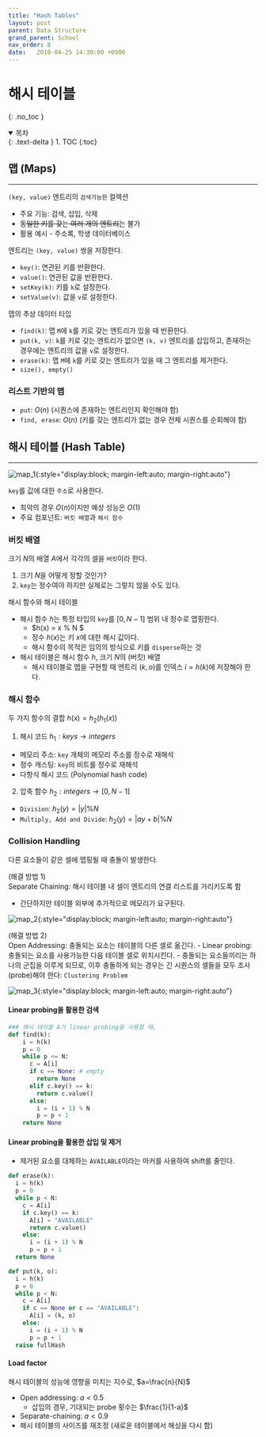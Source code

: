 ```yaml
---
title: "Hash Tables"
layout: post
parent: Data Structure
grand_parent: School
nav_order: 8
date:   2018-04-25 14:30:00 +0900
---
```

# 해시 테이블
{: .no_toc }

<details open markdown="block">
  <summary>
    목차
  </summary>
  {: .text-delta }
1. TOC
{:toc}
</details>

## 맵 (Maps)
---
`(key, value)` 엔트리의 `검색가능한` 컬렉션
- 주요 기능: 검색, 삽입, 삭제
- ~~동일한 키를 갖는 여러 개의 엔트리~~는 불가
- 활용 예시 - 주소록, 학생 데이터베이스

엔트리는 `(key, value)` 쌍을 저장한다.
- `key()`: 연관된 키를 반환한다.
- `value()`: 연관된 값을 반환한다.
- `setKey(k)`: 키를 `k`로 설정한다.
- `setValue(v)`: 값을 `v`로 설정한다.

맵의 추상 데이터 타입
- `find(k)`: 맵 `M`에 `k`를 키로 갖는 엔트리가 있을 때 반환한다.
- `put(k, v)`: `k`를 키로 갖는 엔트리가 없으면 `(k, v)` 엔트리를 삽입하고, 존재하는 경우에는 엔트리의 값을 `v`로 설정한다.
- `erase(k)`: 맵 `M`에 `k`를 키로 갖는 엔트리가 있을 때 그 엔트리를 제거한다.
- `size(), empty()`

### 리스트 기반의 맵
- `put`: $O(n)$ (시퀀스에 존재하는 엔트리인지 확인해야 함)
- `find, erase`: $O(n)$ (키를 갖는 엔트리가 없는 경우 전체 시퀀스를 순회해야 함)

## 해시 테이블 (Hash Table)
---
![map_1](../../../assets/images/2018-04-25-image-1.png){:style="display:block; margin-left:auto; margin-right:auto"}

`key`를 값에 대한 `주소`로 사용한다.
- 최악의 경우 $O(n)$이지만 예상 성능은 $O(1)$
- 주요 컴포넌트: `버킷 배열`과 `해시 함수`

### 버킷 배열
크기 $N$의 배열 $A$에서 각각의 셀을 `버킷`이라 한다.
1. 크기 $N$을 어떻게 정할 것인가?
2. `key`는 정수여야 하지만 실제로는 그렇지 않을 수도 있다.

해시 함수와 해시 테이블
- 해시 함수 $h$는 특정 타입의 `key`를 $[0, N-1]$ 범위 내 정수로 맵핑한다.
  - $h(x) = x \% N $
  - 정수 $h(x)$는 키 $x$에 대한 해시 값이다.
  - 해시 함수의 목적은 임의의 방식으로 키를 `disperse`하는 것
- 해시 테이블은 해시 함수 $h$, 크기 $N$의 (버킷) 배열
  - 해시 테이블로 맵을 구현할 때 엔트리 $(k, o)$를 인덱스 $i=h(k)$에 저장해야 한다.

### 해시 함수
두 가지 함수의 결합 $h(x)=h_{2}(h_{1}(x))$
1. 해시 코드 $h_{1}: keys \rightarrow integers$
  - 메모리 주소: `key` 개체의 메모리 주소를 정수로 재해석
  - 정수 캐스팅: `key`의 비트를 정수로 재해석
  - 다항식 해시 코드 (Polynomial hash code)
2. 압축 함수 $h_{2}: integers \rightarrow [0,N-1]$
  - `Division`: $h_{2}(y)=\vert y \vert \% N$
  - `Multiply, Add and Divide`: $h_{2}(y)=\vert ay+b \vert \% N$

### Collision Handling
다른 요소들이 같은 셀에 맵핑될 때 충돌이 발생한다.

(해결 방법 1) <br>
Separate Chaining: 해시 테이블 내 셀이 엔트리의 연결 리스트를 가리키도록 함
   - 간단하지만 테이블 외부에 추가적으로 메모리가 요구된다.

![map_2](../../../assets/images/2018-04-25-image-2.png){:style="display:block; margin-left:auto; margin-right:auto"}

(해결 방법 2) <br>
Open Addressing: 충돌되는 요소는 테이블의 다른 셀로 옮긴다.
    - Linear probing: 충돌되는 요소를 사용가능한 다음 테이블 셀로 위치시킨다.
    - 충돌되는 요소들끼리는 하나의 군집을 이루게 되므로, 이후 충돌하게 되는 경우는 긴 시퀀스의 셀들을 모두 조사 (probe)해야 한다: `Clustering Problem`

![map_3](../../../assets/images/2018-04-25-image-3.png){:style="display:block; margin-left:auto; margin-right:auto"}

#### Linear probing을 활용한 검색

```python
### 해시 테이블 A가 linear probing을 사용할 때,
def find(k):
    i = h(k)
    p = 0
    while p <= N:
      c = A[i]
      if c == None: # empty
        return None
      elif c.key() == k:
        return c.value()
      else:
        i = (i + 1) % N
        p = p + 1
    return None
```

#### Linear probing을 활용한 삽입 및 제거
- 제거된 요소를 대체하는 `AVAILABLE`이라는 마커를 사용하여 shift를 줄인다.

```python
def erase(k):
  i = h(k)
  p = 0
  while p < N:
    c = A[i]
    if c.key() == k:
      A[i] = "AVAILABLE"
      return c.value()
    else:
      i = (i + 1) % N
      p = p + 1
  return None

def put(k, o):
  i = h(k)
  p = 0
  while p < N:
    c = A[i]
    if c == None or c == "AVAILABLE":
      A[i] = (k, o)
    else:
      i = (i + 1) % N
      p = p + 1
  raise fullHash
```

#### Load factor
해시 테이블의 성능에 영향을 미치는 지수로, $a=\frac{n}{N}$
- Open addressing: $a<0.5$
  - 삽입의 경우, 기대되는 probe 횟수는 $\frac{1}{1-a}$
- Separate-chaining: $a<0.9$
- 해시 테이블의 사이즈를 재조정 (새로운 테이블에서 해싱을 다시 함)
